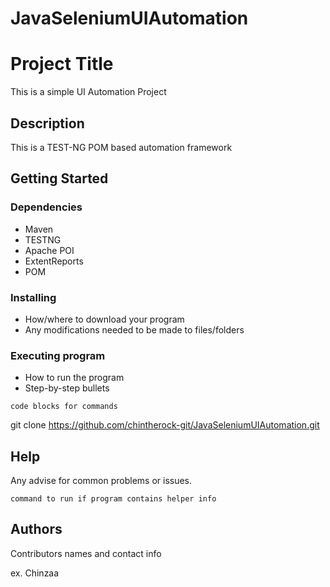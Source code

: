# JavaSeleniumUIAutomation

# Project Title

This is a simple UI Automation Project

## Description

This is a TEST-NG POM based automation framework

## Getting Started

### Dependencies

* Maven
* TESTNG
* Apache POI
* ExtentReports
* POM
### Installing

* How/where to download your program
* Any modifications needed to be made to files/folders

### Executing program

* How to run the program
* Step-by-step bullets
```
code blocks for commands
```

git clone https://github.com/chintherock-git/JavaSeleniumUIAutomation.git

## Help

Any advise for common problems or issues.
```
command to run if program contains helper info
```

## Authors

Contributors names and contact info

ex. Chinzaa
